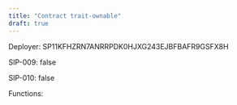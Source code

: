 ```yaml
---
title: "Contract trait-ownable"
draft: true
---
```

Deployer: SP11KFHZRN7ANRRPDK0HJXG243EJBFBAFR9GSFX8H

SIP-009: false

SIP-010: false

Functions:

